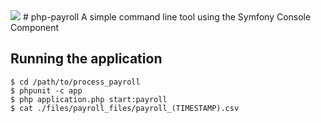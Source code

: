 <img src="https://travis-ci.org/Cein-Markey/php-payroll.svg?branch=master"/>
# php-payroll 
A simple command line tool using the Symfony Console Component

## Running the application

    $ cd /path/to/process_payroll
    $ phpunit -c app
    $ php application.php start:payroll
    $ cat ./files/payroll_files/payroll_(TIMESTAMP).csv
